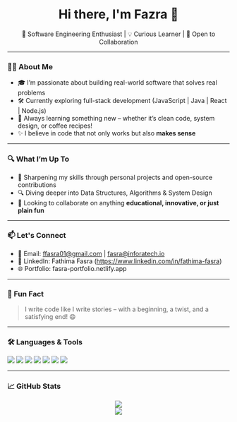 <h1 align="center">Hi there, I'm Fazra 👋</h1>

<p align="center">
  🚀 Software Engineering Enthusiast | 💡 Curious Learner | 🤝 Open to Collaboration
</p>

---

### 👩‍💻 About Me

- 🎓 I’m passionate about building real-world software that solves real problems
- 🛠️ Currently exploring full-stack development (JavaScript | Java | React | Node.js)
- 🌱 Always learning something new – whether it’s clean code, system design, or coffee recipes!
- ✨ I believe in code that not only works but also **makes sense**

---

### 🔍 What I’m Up To

- 🚧 Sharpening my skills through personal projects and open-source contributions
- 🔍 Diving deeper into Data Structures, Algorithms & System Design
- 🤝 Looking to collaborate on anything **educational, innovative, or just plain fun**

---

### 📫 Let's Connect

- 💌 Email: ffasra01@gmail.com | fasra@inforatech.io
- 💼 LinkedIn: Fathima Fasra (https://www.linkedin.com/in/fathima-fasra)
- 🌐 Portfolio: fasra-portfolio.netlify.app
---

### 💬 Fun Fact

> I write code like I write stories – with a beginning, a twist, and a satisfying end! 😄

---

### 🛠️ Languages & Tools

<p align="left">
  <img src="https://img.shields.io/badge/Java-blue?style=flat&logo=java" />
  <img src="https://img.shields.io/badge/JavaScript-yellow?style=flat&logo=javascript" />
  <img src="https://img.shields.io/badge/HTML-red?style=flat&logo=html5" />
  <img src="https://img.shields.io/badge/CSS-blue?style=flat&logo=css3" />
  <img src="https://img.shields.io/badge/React-black?style=flat&logo=react" />
  <img src="https://img.shields.io/badge/Git-black?style=flat&logo=git" />
  <img src="https://img.shields.io/badge/MySQL-blue?style=flat&logo=mysql" />
</p>

---

### 📈 GitHub Stats

<p align="center">
  <img src="https://github-readme-stats.vercel.app/api?username=Fazra-F&show_icons=true&theme=radical" />
  <br />
  <img src="https://github-readme-streak-stats.herokuapp.com/?user=Fazra-F&theme=radical" />
</p>
